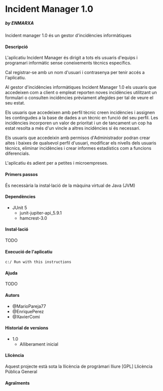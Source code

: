 # Incident Manager 1.0

##### by ENMARXA 

Incident manager 1.0 és un gestor d'incidències informàtiques

#### Descripció

L'aplicatiu Incident Manager és dirigit a tots els usuaris d'equips i programari informàtic
sense coneixements tècnics específics.

Cal registrar-se amb un nom d'usuari i contrasenya per tenir accés a l'aplicatiu.

Al gestor d'incidències informàtiques Incident Manager 1.0 els usuaris que accedeixen com a client o empleat
reporten noves incidències utilitzant un formulari o consulten incidències prèviament afegides
per tal de veure el seu estat.  

Els usuaris que accedeixen amb perfil tècnic creen incidències i assignen les contingudes a la base de dades
a un tècnic en funció del seu perfil. Les incidències incorporen un valor de prioritat i un de tancament
un cop ha estat resolta a més d'un vincle a altres incidències si és necessari.  

Els usuaris que accedeixin amb permisos d'Administrador podran crear altes i baixes de qualsevol perfil
d'usuari, modificar els nivells dels usuaris tècnics, eliminar incidències i crear informes estadístics
com a funcions diferencials.

L'aplicatiu és adient per a petites i microempreses.

#### Primers passos

És necessària la instal·lació de la màquina virtual de Java (JVM)

#### Dependències

 + JUnit 5
     + junit-jupiter-api_5.9.1
     + hamcrest-3.0

#### Instal·lació

TODO

#### Execució de l'aplicatiu

 ~~~
 c:/ Run with this instructions
 ~~~

#### Ajuda

TODO

#### Autors
+ @MarioPareja77
+ @EnriquePerez
+ @XavierComi

#### Historial de versions

+ 1.0 
    + Alliberament inicial
    
#### Llicència

Aquest projecte està sota la llicència de progràmari lliure [GPL] Llicència Pública General

#### Agraïments


